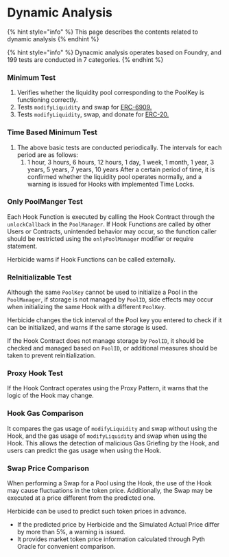 # Dynamic Analysis

{% hint style="info" %}
This page describes the contents related to dynamic analysis
{% endhint %}

{% hint style="info" %}
Dynacmic analysis operates based on Foundry, and 199 tests are conducted in 7 categories.
{% endhint %}

### Minimum Test

1. Verifies whether the liquidity pool corresponding to the PoolKey is functioning correctly.
2. Tests `modifyLiquidity` and swap for [ERC-6909.](https://eips.ethereum.org/EIPS/eip-6909)
3. Tests `modifyLiquidity`, swap, and donate for [ERC-20.](https://eips.ethereum.org/EIPS/eip-20)

### Time Based Minimum Test

1. The above basic tests are conducted periodically. The intervals for each period are as follows:&#x20;
   1. 1 hour, 3 hours, 6 hours, 12 hours, 1 day, 1 week, 1 month, 1 year, 3 years, 5 years, 7 years, 10 years After a certain period of time, it is confirmed whether the liquidity pool operates normally, and a warning is issued for Hooks with implemented Time Locks.&#x20;

### Only PoolManger Test

Each Hook Function is executed by calling the Hook Contract through the `unlockCallback` in the `PoolManager`. If Hook Functions are called by other Users or Contracts, unintended behavior may occur, so the function caller should be restricted using the `onlyPoolManager` modifier or require statement.&#x20;

Herbicide warns if Hook Functions can be called externally.

### ReInitializable Test

Although the same `PoolKey` cannot be used to initialize a Pool in the `PoolManager`, if storage is not managed by `PoolID`, side effects may occur when initializing the same Hook with a different `PoolKey`.&#x20;

Herbicide changes the tick interval of the Pool key you entered to check if it can be initialized, and warns if the same storage is used.&#x20;

If the Hook Contract does not manage storage by `PoolID`, it should be checked and managed based on `PoolID`, or additional measures should be taken to prevent reinitialization.

### Proxy Hook Test

If the Hook Contract operates using the Proxy Pattern, it warns that the logic of the Hook may change.

### Hook Gas Comparison

It compares the gas usage of `modifyLiquidity` and swap without using the Hook, and the gas usage of `modifyLiquidity` and swap when using the Hook. This allows the detection of malicious Gas Griefing by the Hook, and users can predict the gas usage when using the Hook.

### Swap Price Comparison

When performing a Swap for a Pool using the Hook, the use of the Hook may cause fluctuations in the token price. Additionally, the Swap may be executed at a price different from the predicted one.&#x20;

Herbicide can be used to predict such token prices in advance.

* If the predicted price by Herbicide and the Simulated Actual Price differ by more than 5%, a warning is issued.
* It provides market token price information calculated through Pyth Oracle for convenient comparison.











